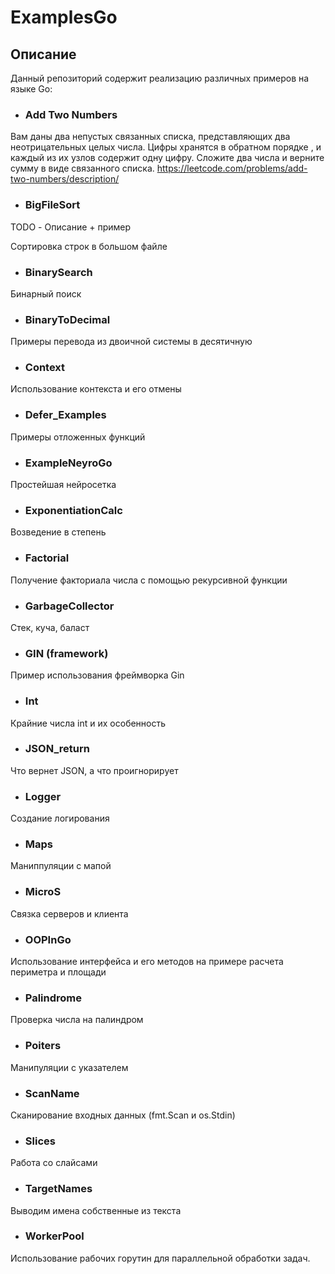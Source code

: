 # ExamplesGo

## Описание

Данный репозиторий содержит реализацию различных примеров на языке Go:

- ### Add Two Numbers
Вам даны два непустых связанных списка, представляющих два неотрицательных целых числа. Цифры хранятся в обратном порядке , и каждый из их узлов содержит одну цифру. Сложите два числа и верните сумму в виде связанного списка.
https://leetcode.com/problems/add-two-numbers/description/

- ### BigFileSort

TODO - Описание + пример

Сортировка строк в большом файле

- ### BinarySearch 
Бинарный поиск

- ### BinaryToDecimal
Примеры перевода из двоичной системы в десятичную

- ### Context
Использование контекста и его отмены

- ### Defer_Examples
Примеры отложенных функций

- ### ExampleNeyroGo
Простейшая нейросетка

- ### ExponentiationCalc
Возведение в степень

- ### Factorial
Получение факториала числа с помощью рекурсивной функции

- ### GarbageCollector
Стек, куча, баласт

- ### GIN (framework)
Пример использования фреймворка Gin

- ### Int
Крайние числа int и их особенность

- ### JSON_return
Что вернет JSON, а что проигнорирует 

- ### Logger
Создание логирования

- ### Maps
Маниппуляции с мапой

- ### MicroS
Связка серверов и клиента

- ### OOPInGo
Использование интерфейса и его методов на примере расчета периметра и площади

- ### Palindrome
Проверка числа на палиндром

- ### Poiters
Манипуляции с указателем

- ### ScanName
Сканирование входных данных (fmt.Scan и os.Stdin)

- ### Slices
Работа со слайсами

- ### TargetNames
Выводим имена собственные из текста

- ### WorkerPool
Использование рабочих горутин для параллельной обработки задач.

